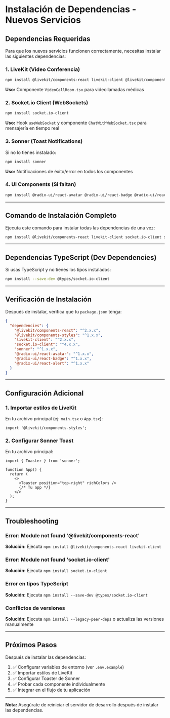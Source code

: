 # Instalación de Dependencias - Nuevos Servicios

## Dependencias Requeridas

Para que los nuevos servicios funcionen correctamente, necesitas instalar las siguientes dependencias:

### 1. LiveKit (Video Conferencia)

```bash
npm install @livekit/components-react livekit-client @livekit/components-styles
```

**Uso:** Componente `VideoCallRoom.tsx` para videollamadas médicas

### 2. Socket.io Client (WebSockets)

```bash
npm install socket.io-client
```

**Uso:** Hook `useWebSocket` y componente `ChatWithWebSocket.tsx` para mensajería en tiempo real

### 3. Sonner (Toast Notifications)

Si no lo tienes instalado:

```bash
npm install sonner
```

**Uso:** Notificaciones de éxito/error en todos los componentes

### 4. UI Components (Si faltan)

```bash
npm install @radix-ui/react-avatar @radix-ui/react-badge @radix-ui/react-alert
```

---

## Comando de Instalación Completo

Ejecuta este comando para instalar todas las dependencias de una vez:

```bash
npm install @livekit/components-react livekit-client socket.io-client sonner @radix-ui/react-avatar @radix-ui/react-badge @radix-ui/react-alert
```

---

## Dependencias TypeScript (Dev Dependencies)

Si usas TypeScript y no tienes los tipos instalados:

```bash
npm install --save-dev @types/socket.io-client
```

---

## Verificación de Instalación

Después de instalar, verifica que tu `package.json` tenga:

```json
{
  "dependencies": {
    "@livekit/components-react": "^2.x.x",
    "@livekit/components-styles": "^1.x.x",
    "livekit-client": "^2.x.x",
    "socket.io-client": "^4.x.x",
    "sonner": "^1.x.x",
    "@radix-ui/react-avatar": "^1.x.x",
    "@radix-ui/react-badge": "^1.x.x",
    "@radix-ui/react-alert": "^1.x.x"
  }
}
```

---

## Configuración Adicional

### 1. Importar estilos de LiveKit

En tu archivo principal (ej: `main.tsx` o `App.tsx`):

```tsx
import '@livekit/components-styles';
```

### 2. Configurar Sonner Toast

En tu archivo principal:

```tsx
import { Toaster } from 'sonner';

function App() {
  return (
    <>
      <Toaster position="top-right" richColors />
      {/* Tu app */}
    </>
  );
}
```

---

## Troubleshooting

### Error: Module not found '@livekit/components-react'
**Solución:** Ejecuta `npm install @livekit/components-react livekit-client`

### Error: Module not found 'socket.io-client'
**Solución:** Ejecuta `npm install socket.io-client`

### Error en tipos TypeScript
**Solución:** Ejecuta `npm install --save-dev @types/socket.io-client`

### Conflictos de versiones
**Solución:** Ejecuta `npm install --legacy-peer-deps` o actualiza las versiones manualmente

---

## Próximos Pasos

Después de instalar las dependencias:

1. ✅ Configurar variables de entorno (ver `.env.example`)
2. ✅ Importar estilos de LiveKit
3. ✅ Configurar Toaster de Sonner
4. ✅ Probar cada componente individualmente
5. ✅ Integrar en el flujo de tu aplicación

---

**Nota:** Asegúrate de reiniciar el servidor de desarrollo después de instalar las dependencias.
